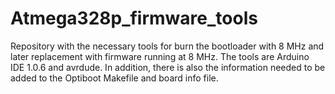 # Atmega328p_firmware_tools
Repository with the necessary tools for burn the bootloader with 8 MHz and later replacement with firmware running at 8 MHz. The tools are Arduino IDE 1.0.6 and avrdude. In addition, there is also the information needed to be added to the Optiboot Makefile and board info file.
